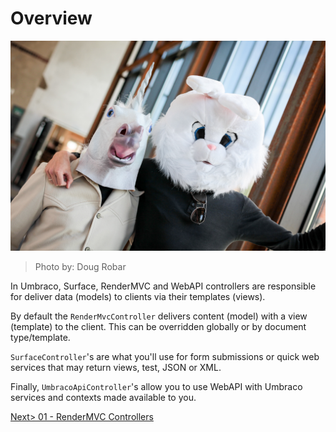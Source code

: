 # Overview

![7406995468_f8571506c6_o.jpg](assets/7406995468_f8571506c6_o.jpg)
>Photo by: Doug Robar

In Umbraco, Surface, RenderMVC and WebAPI controllers are responsible for deliver data (models) to clients via their templates (views).

By default the `RenderMvcController` delivers content (model) with a view (template) to the client.  This can be overridden globally or by document type/template.

`SurfaceController`'s are what you'll use for form submissions or quick web services that may return views, test, JSON or XML.

Finally, `UmbracoApiController`'s allow you to use WebAPI with Umbraco services and contexts made available to you.

[Next> 01 - RenderMVC Controllers](01%20-%20RenderMVC%20Controllers.md)